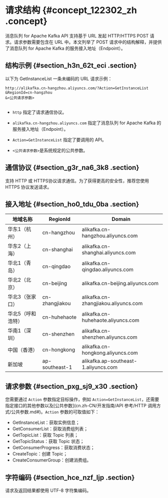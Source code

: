 # 请求结构 {#concept_122302_zh .concept}

消息队列 for Apache Kafka API 支持基于 URL 发起 HTTP/HTTPS POST 请求。请求参数需要包含在 URL 中。本文列举了 POST 请求中的结构解释，并提供了消息队列 for Apache Kafka 的服务接入地址（Endpoint）。

## 结构示例 {#section_h3n_62t_eci .section}

以下为 GetInstanceList 一条未编码的 URL 请求示例：

``` {#codeblock_q4b_r9q_e02 .language-java}
http://alikafka.cn-hangzhou.aliyuncs.com/?Action=GetInstanceList
&RegionId=cn-hangzhou
&<公共请求参数>
			
```

-   `http` 指定了请求通信协议。

-   `alikafka.cn-hangzhou.aliyuncs.com` 指定了消息队列 for Apache Kafka 的服务接入地址（Endpoint）。

-   `Action=GetInstanceList` 指定了要调用的 API。

-   `<公共请求参数>`是系统规定的公共参数。


## 通信协议 {#section_g3r_na6_3k8 .section}

支持 HTTP 或 HTTPS协议请求通信。为了获得更高的安全性，推荐您使用 HTTPS 协议发送请求。

## 接入地址 {#section_ho0_tdu_0ba .section}

|地域名称|RegionId|Domain|
|----|--------|------|
|华东1（杭州）|cn-hangzhou|alikafka.cn-hangzhou.aliyuncs.com|
|华东2（上海）|cn-shanghai|alikafka.cn-shanghai.aliyuncs.com|
|华北1（青岛）|cn-qingdao|alikafka.cn-qingdao.aliyuncs.com|
|华北2（北京）|cn-beijing|alikafka.cn-beijing.aliyuncs.com|
|华北3（张家口）|cn-zhangjiakou|alikafka.cn-zhangjiakou.aliyuncs.com|
|华北5（呼和浩特）|cn-huhehaote|alikafka.cn-huhehaote.aliyuncs.com|
|华南1（深圳）|cn-shenzhen|alikafka.cn-shenzhen.aliyuncs.com|
|中国（香港）|cn-hongkong|alikafka.cn-hongkong.aliyuncs.com|
|新加坡|ap-southeast-1|alikafka.ap-southeast-1.aliyuncs.com|

## 请求参数 {#section_pxg_sj9_x30 .section}

您需要通过 `Action` 参数指定目标操作，例如 `Action=GetInstanceList`，还需要指定接口的其他参数以及[公共参数](cn.zh-CN/开发指南/API 参考/HTTP 调用方式/公共参数.md#)。`Action` 参数的可取值如下：

-   GetInstanceList：获取实例信息；
-   GetConsumerList：获取消费组列表；
-   GetTopicList：获取 Topic 列表；
-   GetTopicStatus：获取 Topic 状态；
-   GetConsumerProgress：获取消费状态；
-   CreateTopic：创建 Topic；
-   CreateConsumerGroup：创建消费组。

## 字符编码 {#section_hce_nzf_ljp .section}

请求及返回结果都使用 UTF-8 字符集编码。

